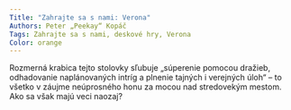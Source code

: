 ```yaml
---
Title: "Zahrajte sa s nami: Verona"
Authors: Peter „Peekay“ Kopáč
Tags: Zahrajte sa s nami, deskové hry, Verona
Color: orange
---
```

Rozmerná krabica tejto stolovky sľubuje
„súperenie pomocou dražieb,
odhadovanie naplánovaných intríg a
plnenie tajných i verejných úloh“ – to
všetko v záujme neúprosného honu
za mocou nad stredovekým mestom.
Ako sa však majú veci naozaj?

